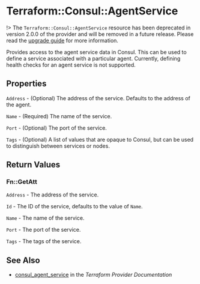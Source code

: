 # Terraform::Consul::AgentService

!> The `Terraform::Consul::AgentService` resource has been deprecated in version 2.0.0 of the provider
and will be removed in a future release. Please read the [upgrade guide](/docs/providers/consul/upgrading.html#deprecation-of-consul_agent_service)
for more information.

Provides access to the agent service data in Consul. This can be used to
define a service associated with a particular agent. Currently, defining
health checks for an agent service is not supported.

## Properties

`Address` - (Optional) The address of the service. Defaults to the
address of the agent.

`Name` - (Required) The name of the service.

`Port` - (Optional) The port of the service.

`Tags` - (Optional) A list of values that are opaque to Consul,
but can be used to distinguish between services or nodes.


## Return Values

### Fn::GetAtt

`Address` - The address of the service.

`Id` - The ID of the service, defaults to the value of `Name`.

`Name` - The name of the service.

`Port` - The port of the service.

`Tags` - The tags of the service.

## See Also

* [consul_agent_service](https://www.terraform.io/docs/providers/consul/r/agent_service.html) in the _Terraform Provider Documentation_